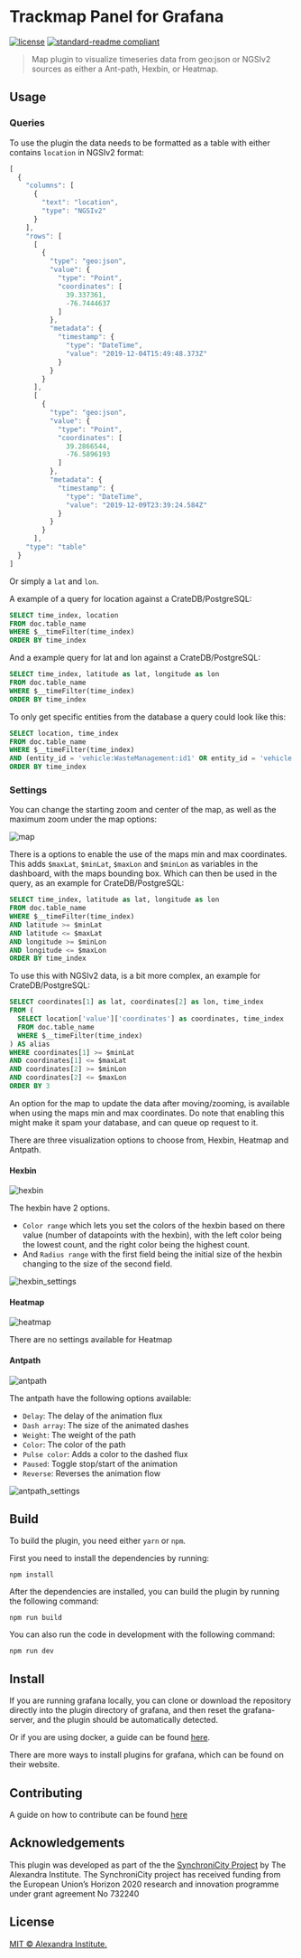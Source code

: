 # Trackmap Panel for Grafana

[![license](https://img.shields.io/badge/license-MIT-green.svg)](./LICENSE)
[![standard-readme compliant](https://img.shields.io/badge/readme%20style-standard-brightgreen.svg)](https://github.com/RichardLitt/standard-readme)

> Map plugin to visualize timeseries data from geo:json or NGSIv2 sources as either a Ant-path, Hexbin, or Heatmap.

## Usage

### Queries
To use the plugin the data needs to be formatted as a table with either contains `location` in NGSIv2 format:
```javascript
[
  {
    "columns": [
      {
        "text": "location",
        "type": "NGSIv2"
      }
    ],
    "rows": [
      [
        {
          "type": "geo:json",
          "value": {
            "type": "Point",
            "coordinates": [
              39.337361,
              -76.7444637
            ]
          },
          "metadata": {
            "timestamp": {
              "type": "DateTime",
              "value": "2019-12-04T15:49:48.373Z"
            }
          }
        }
      ],
      [
        {
          "type": "geo:json",
          "value": {
            "type": "Point",
            "coordinates": [
              39.2866544,
              -76.5896193
            ]
          },
          "metadata": {
            "timestamp": {
              "type": "DateTime",
              "value": "2019-12-09T23:39:24.584Z"
            }
          }
        }
      ],
    "type": "table"
  }
]
```
Or simply a `lat` and `lon`.

A example of a query for location against a CrateDB/PostgreSQL:
```sql
SELECT time_index, location
FROM doc.table_name
WHERE $__timeFilter(time_index)
ORDER BY time_index
```

And a example query for lat and lon against a CrateDB/PostgreSQL:
```sql
SELECT time_index, latitude as lat, longitude as lon
FROM doc.table_name
WHERE $__timeFilter(time_index)
ORDER BY time_index
```

To only get specific entities from the database a query could look like this:
```sql
SELECT location, time_index
FROM doc.table_name
WHERE $__timeFilter(time_index)
AND (entity_id = 'vehicle:WasteManagement:id1' OR entity_id = 'vehicle:WasteManagement:id2')
ORDER BY time_index
```

### Settings
You can change the starting zoom and center of the map, as well as the maximum zoom under the map options:

![map](https://github.com/alexandrainst/alexandra-trackmap-panel/raw/master/images/map_settings.png)

There is a options to enable the use of the maps min and max coordinates.
This adds `$maxLat`, `$minLat`, `$maxLon` and `$minLon` as variables in the dashboard, with the maps bounding box.
Which can then be used in the query, as an example for CrateDB/PostgreSQL:

```sql
SELECT time_index, latitude as lat, longitude as lon
FROM doc.table_name
WHERE $__timeFilter(time_index)
AND latitude >= $minLat
AND latitude <= $maxLat
AND longitude >= $minLon
AND longitude <= $maxLon
ORDER BY time_index
```

To use this with NGSIv2 data, is a bit more complex, an example for CrateDB/PostgreSQL:
```sql
SELECT coordinates[1] as lat, coordinates[2] as lon, time_index
FROM (
  SELECT location['value']['coordinates'] as coordinates, time_index
  FROM doc.table_name
  WHERE $__timeFilter(time_index)
) AS alias
WHERE coordinates[1] >= $minLat
AND coordinates[1] <= $maxLat
AND coordinates[2] >= $minLon
AND coordinates[2] <= $maxLon
ORDER BY 3
```

An option for the map to update the data after moving/zooming, is available when using the maps min and max coordinates. Do note that enabling this might make it spam your database, and can queue op request to it.

There are three visualization options to choose from, Hexbin, Heatmap and Antpath.

#### Hexbin
![hexbin](https://github.com/alexandrainst/alexandra-trackmap-panel/raw/master/images/hexbin.png)

The hexbin have 2 options.
- `Color range` which lets you set the colors of the hexbin based on there value (number of datapoints with the hexbin), with the left color being the lowest count, and the right color being the highest count.
- And `Radius range` with the first field being the initial size of the hexbin changing to the size of the second field.


![hexbin_settings](https://github.com/alexandrainst/alexandra-trackmap-panel/raw/master/images/hexbin_settings.png)

#### Heatmap
![heatmap](https://github.com/alexandrainst/alexandra-trackmap-panel/raw/master/images/heatmap.png)

There are no settings available for Heatmap

#### Antpath
![antpath](https://github.com/alexandrainst/alexandra-trackmap-panel/raw/master/images/antpath.png)

The antpath have the following options available:
- `Delay`: The delay of the animation flux
- `Dash array`: The size of the animated dashes
- `Weight`: The weight of the path
- `Color`: The color of the path
- `Pulse color`: Adds a color to the dashed flux
- `Paused`: Toggle stop/start of the animation
- `Reverse`: Reverses the animation flow

![antpath_settings](https://github.com/alexandrainst/alexandra-trackmap-panel/raw/master/images/antpath_settings.png)

## Build
To build the plugin, you need either `yarn` or `npm`.

First you need to install the dependencies by running:
```
npm install
```
After the dependencies are installed, you can build the plugin by running the following command:
```
npm run build
```
You can also run the code in development with the following command:
```
npm run dev
```

## Install
If you are running grafana locally, you can clone or download the repository directly into the plugin directory of grafana, and then reset the grafana-server, and the plugin should be automatically detected.

Or if you are using docker, a guide can be found [here](https://grafana.com/docs/installation/docker/#installing-plugins-from-other-sources).

There are more ways to install plugins for grafana, which can be found on their website.

## Contributing

A guide on how to contribute can be found [here](https://docs.synchronicity-iot.eu/docs/contributing/contribution)

## Acknowledgements

This plugin was developed as part of the the [SynchroniCity Project](https://synchronicity-iot.eu/) by The Alexandra Institute. The SynchroniCity project has received funding from the European Union’s Horizon 2020 research and innovation programme under grant agreement No 732240

## License

[MIT © Alexandra Institute.](./LICENSE)
